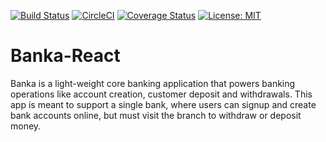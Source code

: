 [![Build Status](https://travis-ci.org/kechyy/Banka-React.svg?branch=develop)](https://travis-ci.org/kechyy/Banka-React)
[![CircleCI](https://circleci.com/gh/kechyy/Banka-React.svg?style=svg)](https://circleci.com/gh/kechyy/Banka-React)
[![Coverage Status](https://coveralls.io/repos/github/kechyy/Banka-React/badge.svg?branch=develop)](https://coveralls.io/github/kechyy/Banka-React?branch=develop)
[![License: MIT](https://img.shields.io/badge/License-MIT-green.svg)](https://opensource.org/licenses/MIT)
# Banka-React
Banka is a light-weight core banking application that powers banking operations like account creation, customer deposit and withdrawals. This app is meant to support a single bank, where users can signup and create bank accounts online, but must visit the branch to withdraw or deposit money.
